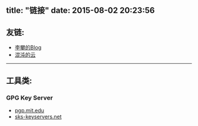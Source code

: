 title: "链接"
date: 2015-08-02 20:23:56
---
## 友链:
- [李攀的Blog](http://lipan.me/)
- [混沌的云](http://blog.zerob13.in/)

--------------
## 工具类: 
### GPG Key Server ###
- [pgp.mit.edu](https://pgp.mit.edu)
- [sks-keyservers.net](https://sks-keyservers.net/)
